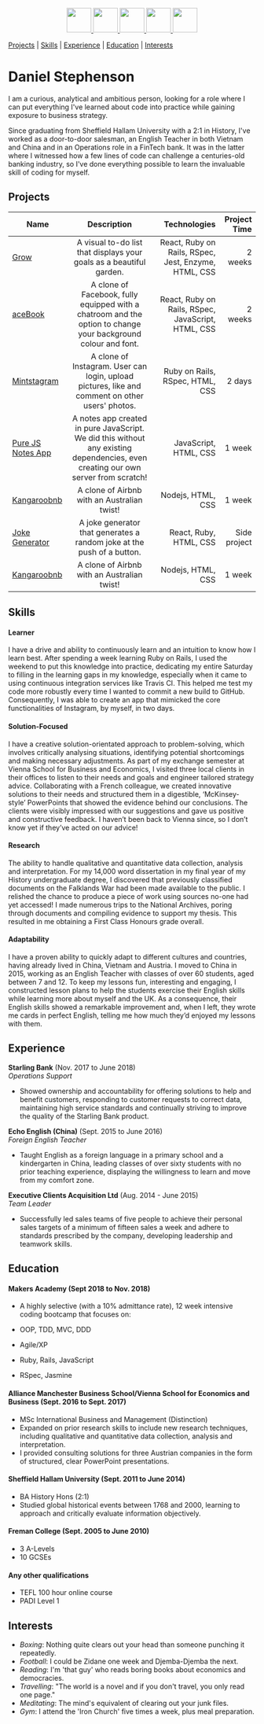 
<p align="center">
  <a href="https://www.linkedin.com/in/daniel-stephenson-b18b5883">
    <img src="https://upload.wikimedia.org/wikipedia/commons/c/ca/LinkedIn_logo_initials.png" width="50" height="50">
  </a>
  <a href="https://medium.com/@danieljames_41575">
  <img src="https://cdn-images-1.medium.com/max/1600/1*emiGsBgJu2KHWyjluhKXQw.png" width="50" height="50">
  </a>
  <a href="https://www.codewars.com/users/djstephenson7">
  <img src="http://www.softlab.ntua.gr/~nickie/images/logo/codewars.png" width="50" height="50">
  </a>
  <a href="https://github.com/djstephenson7">
  <img src="https://image.flaticon.com/icons/png/512/25/25231.png" width="50" height="50">
  </a>
  <a href="https://www.xing.com/profile/Daniel_Stephenson/cv?sc_o=mxb_p">
  <img src="https://www.brandeps.com/logo-download/X/Xing-Icon-01.png" width="50" height="50">
  </a>
</p>

[Projects](#projects)  |  [Skills](#skills)  |  [Experience](#experience)  |  [Education](#education)  |  [Interests](#interests)

# Daniel Stephenson

I am a curious, analytical and ambitious person, looking for a role where I can put everything I've learned about code into practice while gaining exposure to business strategy.

Since graduating from Sheffield Hallam University with a 2:1 in History, I've worked as a door-to-door salesman, an English Teacher in both Vietnam and China and in an Operations role in a FinTech bank. It was in the latter where I witnessed how a few lines of code can challenge a centuries-old banking industry, so I've done everything possible to learn the invaluable skill of coding for myself.


## <a name="projects"></a> Projects


| Name       | Description       | Technologies | Project Time |
| ------------- |:-------------:| -----:| ------:|
| [Grow](https://github.com/afaraone/final-project)     | A visual to-do list that displays your goals as a beautiful garden. | React, Ruby on Rails, RSpec, Jest, Enzyme, HTML, CSS | 2 weeks |
| [aceBook](https://github.com/Kharouk/fakeBook)      | A clone of Facebook, fully equipped with a chatroom and the option to change your background colour and font.    | React, Ruby on Rails, RSpec, JavaScript, HTML, CSS | 2 weeks |
| [Mintstagram](https://github.com/djstephenson7/instagram-challenge) | A clone of Instagram. User can login, upload pictures, like and comment on other users' photos.      |    Ruby on Rails, RSpec, HTML, CSS | 2 days |
| [Pure JS Notes App](https://github.com/afaraone/notes-app)      | A notes app created in pure JavaScript. We did this without any existing dependencies, even creating our own server from scratch!       |  JavaScript, HTML, CSS | 1 week |
| [Kangaroobnb](https://github.com/NadiaAiraf/Kangaroo_MakersAirBnb) | A clone of Airbnb with an Australian twist!      |  Nodejs, HTML, CSS | 1 week |
| [Joke Generator](https://github.com/djstephenson7/react-joke-generator)      | A joke generator that generates a random joke at the push of a button.       |  React, Ruby, HTML, CSS | Side project |
| [Kangaroobnb](https://github.com/NadiaAiraf/Kangaroo_MakersAirBnb) | A clone of Airbnb with an Australian twist!      |  Nodejs, HTML, CSS | 1 week |

## <a name="skills"></a>Skills

#### Learner
I have a drive and ability to continuously learn and an intuition to know how I learn best. After spending a week learning Ruby on Rails, I used the weekend to put this knowledge into practice, dedicating my entire Saturday to filling in the learning gaps in my knowledge, especially when it came to using continuous integration services like Travis CI. This helped me test my code more robustly every time I wanted to commit a new build to GitHub. Consequently, I was able to create an app that mimicked the core functionalities of Instagram, by myself, in two days.

#### Solution-Focused
I have a creative solution-orientated approach to problem-solving, which involves critically analysing situations, identifying potential shortcomings and making necessary adjustments. As part of my exchange semester at Vienna School for Business and Economics, I visited three local clients in their offices to listen to their needs and goals and engineer tailored strategy advice. Collaborating with a French colleague, we created innovative solutions to their needs and structured them in a digestible, ‘McKinsey-style’ PowerPoints that showed the evidence behind our conclusions. The clients were visibly impressed with our suggestions and gave us positive and constructive feedback. I haven’t been back to Vienna since, so I don’t know yet if they’ve acted on our advice!

#### Research
The ability to handle qualitative and quantitative data collection, analysis and interpretation. For my 14,000 word dissertation in my final year of my History undergraduate degree, I discovered that previously classified documents on the Falklands War had been made available to the public. I relished the chance to produce a piece of work using sources no-one had yet accessed! I made numerous trips to the National Archives, poring through documents and compiling evidence to support my thesis. This resulted in me obtaining a First Class Honours grade overall.

#### Adaptability
I have a proven ability to quickly adapt to different cultures and countries, having already lived in China, Vietnam and Austria. I moved to China in 2015, working as an English Teacher with classes of over 60 students, aged between 7 and 12. To keep my lessons fun, interesting and engaging, I constructed lesson plans to help the students exercise their English skills while learning more about myself and the UK. As a consequence, their English skills showed a remarkable improvement and, when I left, they wrote me cards in perfect English, telling me how much they’d enjoyed my lessons with them.

## <a name="experience"></a>Experience

**Starling Bank** (Nov. 2017 to June 2018)    
*Operations Support*
- Showed ownership and accountability for offering solutions to help and benefit customers, responding to customer requests to correct data, maintaining high service standards and continually striving to improve the quality of the Starling Bank product.

**Echo English (China)** (Sept. 2015 to June 2016)   
*Foreign English Teacher*
- Taught English as a foreign language in a primary school and a kindergarten in China, leading classes of over sixty students with no prior teaching experience, displaying the willingness to learn and move from my comfort zone.

**Executive Clients Acquisition Ltd** (Aug. 2014 - June 2015)    
*Team Leader*
- Successfully led sales teams of five people to achieve their personal sales targets of a minimum of fifteen sales a week and adhere to standards prescribed by the company, developing leadership and teamwork skills.


## <a name="education"></a>Education

#### Makers Academy (Sept 2018 to Nov. 2018)

- A highly selective (with a 10% admittance rate), 12 week intensive coding bootcamp that focuses on:

- OOP, TDD, MVC, DDD
- Agile/XP
- Ruby, Rails, JavaScript
- RSpec, Jasmine


#### Alliance Manchester Business School/Vienna School for Economics and Business (Sept. 2016 to Sept. 2017)

- MSc International Business and Management (Distinction)
- Expanded on prior research skills to include new research techniques, including qualitative and quantitative data collection, analysis and interpretation.
- I provided consulting solutions for three Austrian companies in the form of structured, clear PowerPoint presentations.

#### Sheffield Hallam University (Sept. 2011 to June 2014)
- BA History Hons (2:1)
- Studied global historical events between 1768 and 2000, learning to approach and critically evaluate information objectively.

#### Freman College (Sept. 2005 to June 2010)
- 3 A-Levels
- 10 GCSEs

#### Any other qualifications
- TEFL 100 hour online course
- PADI Level 1

## <a name="interests">Interests

- *Boxing*: Nothing quite clears out your head than someone punching it repeatedly.
- *Football*: I could be Zidane one week and Djemba-Djemba the next.
- *Reading*: I'm 'that guy' who reads boring books about economics and democracies.
- *Travelling*: "The world is a novel and if you don't travel, you only read one page."
- *Meditating*: The mind's equivalent of clearing out your junk files.
- *Gym*: I attend the 'Iron Church' five times a week, plus meal preparation.
